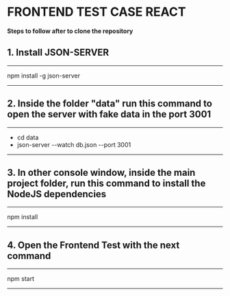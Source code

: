 # FRONTEND TEST CASE REACT

**Steps to follow after to clone the repository**

## 1. Install JSON-SERVER

**************************
npm install -g json-server
**************************

## 2. Inside the folder "data" run this command to open the server with fake data in the port 3001

**************************
- cd data
- json-server --watch db.json --port 3001
**************************

## 3. In other console window, inside the main project folder, run this command to install the NodeJS dependencies 

**************************
npm install
**************************

## 4. Open the Frontend Test with the next command 

**************************
npm start
**************************

